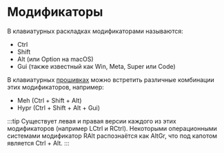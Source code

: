 # Модификаторы

В клавиатурных раскладках модификаторами называются:
- Ctrl
- Shift
- Alt (или Option на macOS)
- Gui (также известный как Win, Meta, Super или Code)

В клавиатурных [прошивках](/firmware/firmware.md) можно встретить различные комбинации этих модификаторов, например:
- Meh (Ctrl + Shift + Alt)
- Hypr (Ctrl + Shift + Alt + Gui)

:::tip
Существует левая и правая версии каждого из этих модификаторов (например LCtrl и RCtrl).
Некоторыми операционными системами модификатор RAlt распознаётся как AltGr, что под капотом является Ctrl + Alt.
:::
